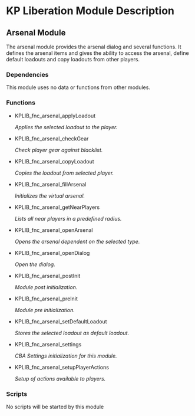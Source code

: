 # KP Liberation Module Description

## Arsenal Module
The arsenal module provides the arsenal dialog and several functions.
It defines the arsenal items and gives the ability to access the arsenal, define default loadouts and copy loadouts from other players.

### Dependencies
This module uses no data or functions from other modules.

### Functions
* KPLIB_fnc_arsenal_applyLoadout

  *Applies the selected loadout to the player.*

* KPLIB_fnc_arsenal_checkGear

  *Check player gear against blacklist.*

* KPLIB_fnc_arsenal_copyLoadout

  *Copies the loadout from selected player.*

* KPLIB_fnc_arsenal_fillArsenal

  *Initializes the virtual arsenal.*

* KPLIB_fnc_arsenal_getNearPlayers

  *Lists all near players in a predefined radius.*

* KPLIB_fnc_arsenal_openArsenal

  *Opens the arsenal dependent on the selected type.*

* KPLIB_fnc_arsenal_openDialog

  *Open the dialog.*

* KPLIB_fnc_arsenal_postInit

  *Module post initialization.*

* KPLIB_fnc_arsenal_preInit

  *Module pre initialization.*

* KPLIB_fnc_arsenal_setDefaultLoadout

  *Stores the selected loadout as default loadout.*

* KPLIB_fnc_arsenal_settings

  *CBA Settings initialization for this module.*

* KPLIB_fnc_arsenal_setupPlayerActions

  *Setup of actions available to players.*

### Scripts
No scripts will be started by this module
